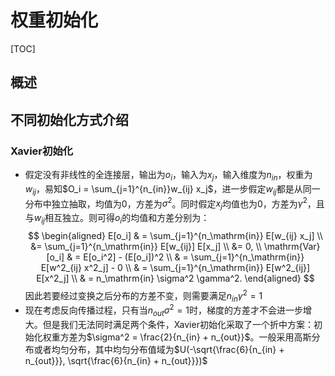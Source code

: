 # 权重初始化

[TOC]

## 概述

## 不同初始化方式介绍

### Xavier初始化

- 假定没有非线性的全连接层，输出为$o_i$，输入为$x_j$，输入维度为$n_{in}$，权重为$w_{ij}$，易知$O_i = \sum_{j=1}^{n_{in}}w_{ij} x_j$，进一步假定$w_{ij}$都是从同一分布中独立抽取，均值为0，方差为$\sigma ^ 2$。同时假定$x_j$均值也为0，方差为$\gamma ^2$，且与$w_{ij}$相互独立。则可得$o_i$的均值和方差分别为：
    $$
    \begin{aligned}
        E[o_i] & = \sum_{j=1}^{n_\mathrm{in}} E[w_{ij} x_j] \\
        &= \sum_{j=1}^{n_\mathrm{in}} E[w_{ij}] E[x_j] \\
        &= 0, \\
        \mathrm{Var}[o_i] & = E[o_i^2] - (E[o_i])^2 \\
            & = \sum_{j=1}^{n_\mathrm{in}} E[w^2_{ij} x^2_j] - 0 \\
            & = \sum_{j=1}^{n_\mathrm{in}} E[w^2_{ij}] E[x^2_j] \\
            & = n_\mathrm{in} \sigma^2 \gamma^2.
    \end{aligned}
    $$
    因此若要经过变换之后分布的方差不变，则需要满足$n_{in} \gamma ^ 2 = 1$
- 现在考虑反向传播过程，只有当$n_{out} \sigma ^ 2 = 1$时，梯度的方差才不会进一步增大。但是我们无法同时满足两个条件，Xavier初始化采取了一个折中方案：初始化权重方差为$\sigma^2 = \frac{2}{n_{in} + n_{out}}$。一般采用高斯分布或者均匀分布，其中均匀分布值域为$U(-\sqrt{\frac{6}{n_{in} + n_{out}}}, \sqrt{\frac{6}{n_{in} + n_{out}}})$

